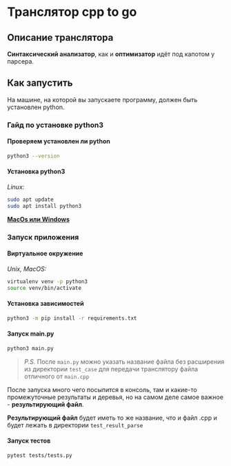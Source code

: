 # Транслятор cpp to go

## Описание транслятора

**Синтаксический анализатор**, как и **оптимизатор**
идёт под капотом у парсера.

## Как запустить

На машине, на которой вы запускаете программу,
должен быть установлен python.

### Гайд по установке python3

#### Проверяем установлен ли python

```sh
python3 --version
```

#### Установка python3

_Linux:_

```sh
sudo apt update
sudo apt install python3
```

[**MacOs или Windows**](https://www.python.org/downloads/)

### Запуск приложения

#### Виртуальное окружение

_Unix, MacOS:_

```sh
virtualenv venv -p python3
source venv/bin/activate
```

#### Установка зависимостей

```sh
python3 -m pip install -r requirements.txt
```

#### Запуск main.py

```sh
python3 main.py
```

> _P.S._ После `main.py` можно указать название файла 
без расширения из директории `test_case` 
для передачи транслятору файла отличного от `main.cpp`

После запуска много чего посыпится в консоль, 
там и какие-то промежуточные результаты и деревья, 
но на самом деле самое важное - **результирующий файл**.

**Результирующий файл** будет иметь то же название, что и файл .cpp 
и будет лежать в директории `test_result_parse`

#### Запуск тестов

```sh
pytest tests/tests.py
```